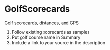 GolfScorecards
==============

Golf scorecards, distances, and GPS

1. Follow existing scorecards as samples
2. Put golf course name in Summary
3. Include a link to your source in the description
